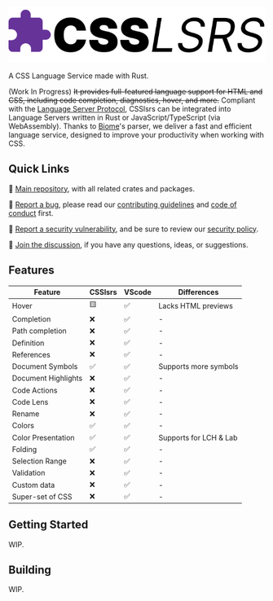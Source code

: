 <picture>
  <source media="(prefers-color-scheme: dark)" srcset="https://raw.githubusercontent.com/web-lsp/weblsp/refs/heads/main/.github/assets/CSSlsrs_logo_dark.svg" />
  <img alt="WEBlsp logo" src="https://raw.githubusercontent.com/web-lsp/weblsp/refs/heads/main/.github/assets/CSSlsrs_logo_light.svg" />
</picture>

A CSS Language Service made with Rust.

(Work In Progress) ~~It provides full-featured language support for HTML and CSS, including code completion, diagnostics, hover, and more.~~ Compliant with the [Language Server Protocol](https://microsoft.github.io/language-server-protocol/), CSSlsrs can be integrated into Language Servers written in Rust or JavaScript/TypeScript (via WebAssembly). Thanks to [Biome](https://biomejs.dev/)'s parser, we deliver a fast and efficient language service, designed to improve your productivity when working with CSS.

## Quick Links

📖 [Main repository](https://github.com/web-lsp/weblsp/), with all related crates and packages.

🐛 [Report a bug](https://github.com/web-lsp/weblsp/issues), please read our [contributing guidelines](https://github.com/web-lsp/weblsp/blob/main/CONTRIBUTING.md) and [code of conduct](https://github.com/web-lsp/weblsp/blob/main/CODE_OF_CONDUCT.md) first.

🚨 [Report a security vulnerability](https://github.com/web-lsp/weblsp/security/advisories/new), and be sure to review our [security policy](https://github.com/web-lsp/weblsp/blob/main/SECURITY.md).

💬 [Join the discussion](https://github.com/web-lsp/weblsp/discussions), if you have any questions, ideas, or suggestions.

## Features

| Feature             | CSSlsrs | VScode | Differences            |
| ------------------- | ------- | ------ | ---------------------- |
| Hover               | 🟨       | ✅      | Lacks HTML previews    |
| Completion          | ❌       | ✅      | -                      |
| Path completion     | ❌       | ✅      | -                      |
| Definition          | ❌       | ✅      | -                      |
| References          | ❌       | ✅      | -                      |
| Document Symbols    | ✅       | ✅      | Supports more symbols  |
| Document Highlights | ❌       | ✅      | -                      |
| Code Actions        | ❌       | ✅      | -                      |
| Code Lens           | ❌       | ✅      | -                      |
| Rename              | ❌       | ✅      | -                      |
| Colors              | ✅       | ✅      | -                      |
| Color Presentation  | ✅       | ✅      | Supports for LCH & Lab |
| Folding             | ✅       | ✅      | -                      |
| Selection Range     | ❌       | ✅      | -                      |
| Validation          | ❌       | ✅      | -                      |
| Custom data         | ❌       | ✅      | -                      |
| Super-set of CSS    | ❌       | ✅      | -                      |

## Getting Started

WIP.

## Building

WIP.
